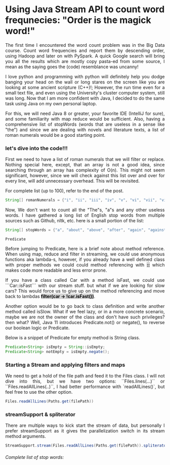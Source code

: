 <style>
        .center {
          margin: auto;
          width: 100%;
          font-size: 18PX;
          /* border: 3px solid #73AD21; */
          padding: 10px;
        }
        /* .center:hover{
          background-color: #34495E;
          color : #FDFEFE;
          } */

        </style>

# Using Java Stream API to count word frequnecies: "Order is the magick word!"

<div style="text-align: justify">
<p>
The first time I encountered the word count problem was in the Big Data course. Count word frequencies and report them by descending order, using Hadoop and later on with PySpark. A quick Google search will bring you all the results which are mostly copy pasta-ed from some source, I mean as the saying goes the (code) resemblance was uncanny!
</p>
<p>
I love python and programming with python will definitely help you dodge banging your head on the wall or long stares on the screen like you are looking at some ancient scripture (C++)!; However, the run time even for a small text file, and even using the University's cluster computer system, still was long. Now that I am more confident with Java, I decided to do the same task using Java on my own personal laptop.
</p>
<p>
For this, we will need Java 8 or greater, your favorite IDE (IntelliJ for sure), and some familiarity with map reduce would be sufficient.
Also, having a comprehensive list of stopWords (words that are useless in a sense like "the") and since we are dealing with novels and literature texts, a list of roman numerals would be a good starting point.
</p>

</div>

### let's dive into the code!!!

<div style="text-align: justify">
<p>
First we need to have a list of roman numerals that we will filter or replace.
Nothing special here, except, that an array is not a good idea, since searching through an array has complexity of O(n). This might not seem significant, however, since we will check against this list over and over for every line, will add unnecessary overhead. This will be revisited.

For complete list (up to 100), refer to the end of the post.
</p>
</div>

```java
String[] romanNumerals = {"i", "ii", "iii", "iv", "v", "vi", "vii", "viii"};
```
<div style="text-align: justify">
Now, We don't want to count all the "The"s, "a"s and any other useless words. I have gathered a long list of English stop words from multiple sources such as Github, nltk, etc. here is a small portion of the list:
</div>

```java
String[] stopWords = {"a", "about", "above", "after", "again", "against"};
```

`Predicate`
<div style="text-align: justify">
Before jumping to Predicate, here is a brief note about method reference. When using map, reduce and filter in streaming, we could use anonymous functions aka lambda-s, however, if you already have a well defined class with proper methods we could could method referencing with <mark style="background-color: lightgrey"><strong>::</strong></mark> which makes code more readable and less error prone.
</div>

<div style="text-align: justify">
<p>If you have a class called Car with a method isFast, we could use ```Car::isFast``` with our stream stuff. but what if we are looking for slow cars? This would force us to give up on the method referencing and move back to lambdas <mark style="background-color: lightgrey"><strong>filter(car -> !car.isFast())</strong></mark>.
</p>
<p> 
Another option would be to go back to class definition and write another method called isSlow. What if we feel lazy, or in a more concrete scenario, maybe we are not the owner of the class and don't have such privileges? then what? Well, Java 11 introduces Predicate.not() or negate(), to reverse our boolean logic or Predicate.
</p>
</div>

Below is a snippet of Predicate for empty method is String class.

```java
Predicate<String> isEmpty = String::isEmpty;
Predicate<String> notEmpty = isEmpty.negate();
```

### Starting a Stream and applying filters and maps
<div style="text-align: justify">
We need to get a hold of the file path and feed it to the Files class. I will not dive into this, but we have two options: ``Files.lines(...)`` or ``Files.readAllLines(..)``, I had better performance with `readAllLines()`, but feel free to use the other option.
</div>

```java
Files.readAllLines(Paths.get(filePath))
```

### streamSupport & spliterator
<div style="text-align: justify">
There are multiple ways to kick start the stream of data, but personally I prefer streamSupport as it gives the parallelization switch in its stream method arguments.
</div>

```java
StreamSupport.stream(Files.readAllLines(Paths.get(filePath)).spliterator(), true);
```

<script src="https://gist.github.com/sadegh-babapour/9868572630416be8f7efaf79a892f8d2.js"></script>














###### Complete list of stop words:

